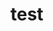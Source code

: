 <!-- generated by markdown-notes-tree -->

# test

<!-- optional markdown-notes-tree directory description starts here -->

<!-- optional markdown-notes-tree directory description ends here -->


